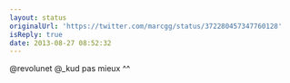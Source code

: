 ```yaml
---
layout: status
originalUrl: 'https://twitter.com/marcgg/status/372280457347760128'
isReply: true
date: 2013-08-27 08:52:32
---
```


@revolunet @_kud pas mieux ^^
